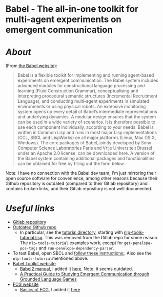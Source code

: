 Babel - The all-in-one toolkit for multi-agent experiments on emergent communication
======

# _About_

 (From [the Babel website](https://emergent-languages.org/)):
> Babel is a flexible toolkit for implementing and running agent-based experiments on emergent communication. The Babel system includes advanced modules for constructional language processing and learning (Fluid Construction Grammar),
> conceptualising and interpreting procedural semantic structures (Incremental Recruitment Language), and conducting multi-agent experiments in simulated environments or using physical robots.
> An extensive monitoring system opens up every detail of Babel’s intermediate representations and underlying dynamics. A modular design ensures that the system can be used in a wide variety of scenarios.
> It is therefore possible to use each component individually, according to your needs.
> Babel is written in Common Lisp and runs in most major Lisp implementations (CCL, SBCL and LispWorks) on all major platforms (Linux, Mac OS X, Windows).
> The core packages of Babel, jointly developed by Sony Computer Science Laboratories Paris and Vrije Universiteit Brussel under an Apache 2.0 license, can be downloaded here. A version of the Babel system containing additional packages
> and functionalities can be obtained for free by filling out the form below.

Note: I have no connection with the Babel dev team, I'm just mirroring their open source software for convenience, among other reasons because their Github repository is outdated (compared to their Gitlab repository) and contains broken links, and their Gitlab repository is not well documented.

# _Useful links_

* [Gitlab repository](https://gitlab.ai.vub.ac.be/ehai/babel-core)
* [Outdated Github repo](https://github.com/dwarfmaster/Babel2)
   * In particular, see the [tutorial directory](https://github.com/dwarfmaster/Babel2/tree/master/tutorial), starting with [nlp-tools-tutorial.lisp](https://github.com/dwarfmaster/Babel2/blob/master/tutorial/nlp-tools-tutorial.lisp). This was removed from the Gitlab repo for some reason. The `nlp-tools-tutorial` examples work, except for `get-penelope-pos-tags` and `run-penelope-dependency-parser`.
* To test Babel, open SBCL and [follow these instructions:](https://github.com/martinodb/babel-core/blob/master/test-babel-installation.lisp). Also see the `nlp-tools-tutorial`mentioned above.
* [Babel Toolkit website](https://emergent-languages.org/)
   * [Babel2 manual](https://emergent-languages.org/assets/pdfs/Babel2_Manual.pdf), I added it [here](https://github.com/martinodb/babel-core/blob/martinodb-main/Babel2_Manual.pdf). Note: it seems outdated.
   * [A Practical Guide to Studying Emergent Communication through Grounded Language Games](https://emergent-languages.org/assets/pdfs/babel-toolkit.pdf)
* [FCG website](https://www.fcg-net.org)
   * [Basics of FCG](https://www.fcg-net.org/wp-content/uploads/papers/basics-of-fcg.pdf), I added it [here](https://github.com/martinodb/babel-core/blob/martinodb-main/basics-of-fcg.pdf)

